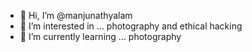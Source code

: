 - 👋 Hi, I’m @manjunathyalam
- 👀 I’m interested in ... photography and ethical hacking 
- 🌱 I’m currently learning ... photography

<!---
manjunathyalam/manjunathyalam is a ✨ special ✨ repository because its `README.md` (this file) appears on your GitHub profile.
You can click the Preview link to take a look at your changes.
--->
